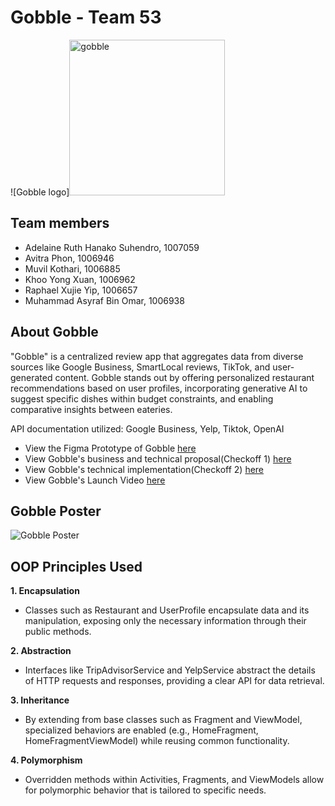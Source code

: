 # Gobble - Team 53
![Gobble logo]<img width="249" alt="gobble" src="https://github.com/ilenhanako/t4app/assets/9971306/efb92a0e-7ba4-4527-a99b-07a25b67d4a5">

## Team members
- Adelaine Ruth Hanako Suhendro, 1007059
- Avitra Phon, 1006946
- Muvil Kothari, 1006885
- Khoo Yong Xuan, 1006962
- Raphael Xujie Yip, 1006657
- Muhammad Asyraf Bin Omar, 1006938

## About Gobble

"Gobble" is a centralized review app that aggregates data from diverse sources like Google Business, SmartLocal reviews, TikTok, and user-generated content. Gobble stands out by offering personalized restaurant recommendations based on user profiles, incorporating generative AI to suggest specific dishes within budget constraints, and enabling comparative insights between eateries.

API documentation utilized: Google Business, Yelp, Tiktok, OpenAI

- View the Figma Prototype of Gobble [here](https://www.figma.com/proto/kKKdI45mlW6sPdlUEojrtE/50.001?type=design&node-id=48-151&t=EhO0q2kSAlFj3sfv-0&scaling=scale-down&page-id=0%3A1&starting-point-node-id=39%3A49)
- View Gobble's business and technical proposal(Checkoff 1) [here](https://github.com/ilenhanako/t4app/files/14941705/1D.project.gobble.pdf)
- View Gobble's technical implementation(Checkoff 2) [here](https://github.com/ilenhanako/t4app/files/15059838/1D.project.gobble.1.pdf)
- View Gobble's Launch Video [here]()

## Gobble Poster
![Gobble Poster](https://github.com/ilenhanako/t4app/assets/9971306/3c243634-6655-4215-bd54-13a0f1be412b)

## OOP Principles Used
**1. Encapsulation**
- Classes such as Restaurant and UserProfile encapsulate data and its manipulation, exposing only the necessary information through their public methods.
  
**2. Abstraction**
- Interfaces like TripAdvisorService and YelpService abstract the details of HTTP requests and responses, providing a clear API for data retrieval.
  
**3. Inheritance**
- By extending from base classes such as Fragment and ViewModel, specialized behaviors are enabled (e.g., HomeFragment, HomeFragmentViewModel) while reusing common functionality.
  
**4. Polymorphism**
- Overridden methods within Activities, Fragments, and ViewModels allow for polymorphic behavior that is tailored to specific needs.
